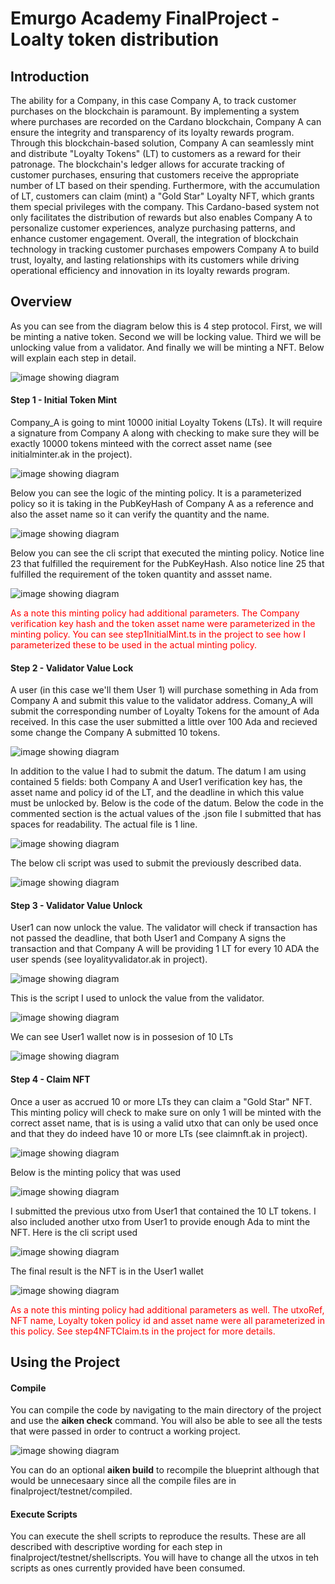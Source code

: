 # Emurgo Academy FinalProject - Loalty token distribution

## Introduction

The ability for a Company, in this case Company A, to track customer purchases on the blockchain is paramount. By implementing a system where purchases are recorded on the Cardano blockchain, Company A can ensure the integrity and transparency of its loyalty rewards program. Through this blockchain-based solution, Company A can seamlessly mint and distribute "Loyalty Tokens" (LT) to customers as a reward for their patronage. The blockchain's ledger allows for accurate tracking of customer purchases, ensuring that customers receive the appropriate number of LT based on their spending. Furthermore, with the accumulation of LT, customers can claim (mint) a "Gold Star" Loyalty NFT, which grants them special privileges with the company. This Cardano-based system not only facilitates the distribution of rewards but also enables Company A to personalize customer experiences, analyze purchasing patterns, and enhance customer engagement. Overall, the integration of blockchain technology in tracking customer purchases empowers Company A to build trust, loyalty, and lasting relationships with its customers while driving operational efficiency and innovation in its loyalty rewards program.

## Overview

As you can see from the diagram below this is 4 step protocol.  First, we will be minting a native token.  Second we will be locking value.  Third we will be unlocking value from a validator. And finally we will be minting a NFT.  Below will explain each step in detail.

![image showing diagram](/img/diagram.jpg)

#### Step 1 - Initial Token Mint 
Company_A  is going to mint 10000 initial Loyalty Tokens (LTs).  It will require a signature from Company A along with checking to make sure they will be exactly 10000 tokens minteed with the correct asset name (see initialminter.ak in the project).

![image showing diagram](/img//step1/diagram.jpg)

Below you can see the logic of the minting policy.  It is a parameterized policy so it is taking in the PubKeyHash of Company A as a reference and also the asset name so it can verify the quantity and the name.

![image showing diagram](/img//step1/code.jpg)


Below you can see the cli script that executed the minting policy.  Notice line 23 that fulfilled the requirement for the PubKeyHash.   Also notice line 25 that fulfilled the requirement of the token quantity and assset name.

![image showing diagram](/img//step1/cli.jpg)

<span style="color:red;"> As a note this minting policy had additional parameters.  The Company verification key hash and the token asset name were parameterized in the minting policy. You can see step1InitialMint.ts in the project to see how I parameterized these to be used in the actual minting policy. </span>

#### Step 2 - Validator Value Lock

A user (in this case we'll them User 1) will purchase something in Ada from Company A and submit this value to the validator address.  Comany_A will submit the corresponding number of Loyalty Tokens for the amount of Ada received.  In this case the user submitted a little over 100 Ada and recieved some change the Company A submitted 10 tokens.    

![image showing diagram](/img//step2/diagram.jpg)

In addition to the value I had to submit the datum.  The datum I am using contained 5 fields: both Company A and User1 verification key has, the asset name and policy id of the LT, and the deadline in which this value must be unlocked by.  Below is the code of the datum.  Below the code in the commented section is the actual values of the .json file I submitted that has spaces for readability.  The actual file is 1 line.  

![image showing diagram](/img//step2/datum.jpg)

The below cli script was used to submit the previously described data.

![image showing diagram](/img//step2/cli.jpg)


#### Step 3 - Validator Value Unlock
User1 can now unlock the value.  The validator will check if transaction has not passed the deadline, that both User1 and Company A signs the transaction and that Company A will be providing 1 LT for every 10 ADA the user spends (see loyalityvalidator.ak in project).

![image showing diagram](/img//step3/validator.jpg)

This is the script I used to unlock the value from the validator.

![image showing diagram](/img//step3/cli.jpg)

We can see User1 wallet now is in possesion of 10 LTs

![image showing diagram](/img//step3/tokenconfirm.jpg)



#### Step 4 - Claim NFT 
Once a user as accrued 10 or more LTs they can claim a "Gold Star" NFT.  This minting policy will check to make sure on only 1 will be minted with the correct asset name, that is is using a valid utxo that can only be used once and that they do indeed have 10 or more LTs (see claimnft.ak in project).

![image showing diagram](/img//step4/diagram.jpg)

Below is the minting policy that was used

![image showing diagram](/img//step4/mintingpolicy.jpg)

I submitted the previous utxo from User1 that contained the 10 LT tokens.  I also included another utxo from User1 to provide enough Ada to mint the NFT.  Here is the cli script used

 ![image showing diagram](/img//step4/cli.jpg)

The final result is the NFT is in the User1 wallet

 ![image showing diagram](/img//step4/result.jpg)


<span style="color:red;"> As a note this minting policy had additional parameters as well.  The utxoRef, NFT name, Loyalty token policy id and asset name were all parameterized in this policy.  See step4NFTClaim.ts in the project for more details. </span>

## Using the Project

#### Compile

You can compile the code by navigating to the main directory of the project and use the **aiken check** command.  You will also be able to see all the tests that were passed in order to contruct a working project.


![image showing diagram](/img//project/compile.jpg)

You can do an optional **aiken build** to recompile the blueprint although that would be unnecesaary since all the compile files are in finalproject/testnet/compiled.


#### Execute Scripts
You can execute the shell scripts to reproduce the results.  These are all described with descriptive wording for each step in finalproject/testnet/shellscripts.  You will have to change all the utxos in teh scripts as ones currently provided have been consumed.  







